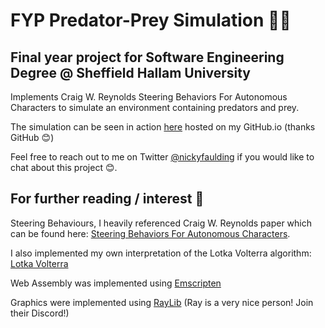 # FYP Predator-Prey Simulation 🦊🐰

## Final year project for Software Engineering Degree  @ Sheffield Hallam University

Implements Craig W. Reynolds Steering Behaviors For Autonomous Characters to simulate an environment containing predators and prey.

The simulation can be seen in action [here](https://nickyfaulding.github.io/FYP-PredatorPrey-Simulation/) hosted on my GitHub.io (thanks GitHub 😊)

Feel free to reach out to me on Twitter [@nickyfaulding](https://twitter.com/nickyfaulding) if you would like to chat about this project 😊.

## For further reading / interest 📖
Steering Behaviours, I heavily referenced Craig W. Reynolds paper which can be found here: [Steering Behaviors For Autonomous Characters](https://www.red3d.com/cwr/steer/gdc99/).

I also implemented my own interpretation of the Lotka Volterra algorithm: [Lotka Volterra](https://en.wikipedia.org/wiki/Lotka%E2%80%93Volterra_equations)

Web Assembly was implemented using [Emscripten](https://emscripten.org/)

Graphics were implemented using [RayLib](https://www.raylib.com/) (Ray is a very nice person! Join their Discord!)
